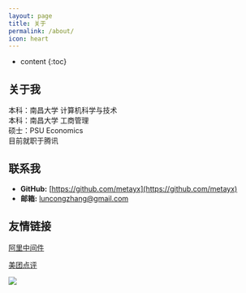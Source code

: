 ```yaml
---
layout: page
title: 关于
permalink: /about/
icon: heart
---
```


* content
{:toc}

## 关于我

本科：南昌大学 计算机科学与技术<br>
本科：南昌大学 工商管理<br>
硕士：PSU Economics<br>
目前就职于腾讯

## 联系我

* **GitHub:** [https://github.com/metayx](https://github.com/metayx)
* **邮箱:** luncongzhang@gmail.com

## 友情链接


[阿里中间件](http://jm.taobao.org/)

[美团点评](https://tech.meituan.com/)

![](https://i.loli.net/2018/07/23/5b558352b739a.jpg)

